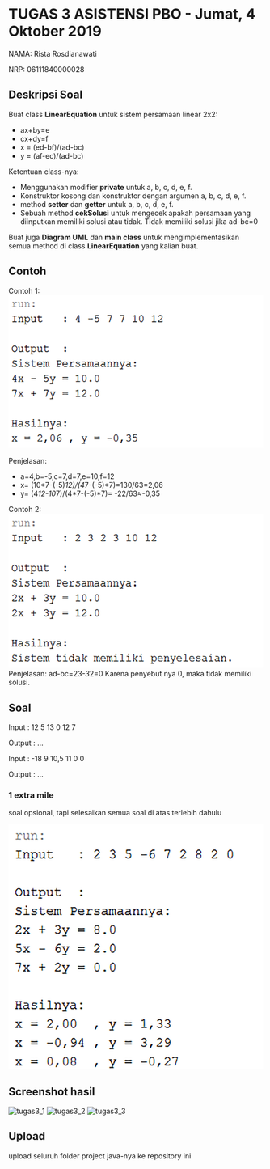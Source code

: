 # TUGAS 3 ASISTENSI PBO - Jumat, 4 Oktober 2019

NAMA: Rista Rosdianawati

NRP: 06111840000028

## Deskripsi Soal
Buat class **LinearEquation** untuk sistem persamaan linear 2x2:
* ax+by=e
* cx+dy=f
* x = (ed-bf)/(ad-bc)
* y = (af-ec)/(ad-bc)

Ketentuan class-nya:
* Menggunakan modifier **private** untuk a, b, c, d, e, f.
* Konstruktor kosong dan konstruktor dengan argumen a, b, c, d, e, f.
* method **setter** dan **getter** untuk a, b, c, d, e, f.
* Sebuah method **cekSolusi** untuk mengecek apakah persamaan yang diinputkan memiliki solusi atau tidak. Tidak memiliki solusi jika ad-bc=0

Buat juga **Diagram UML** dan **main class** untuk mengimplementasikan semua method di class **LinearEquation** yang kalian buat.

## Contoh
Contoh 1:
![](/img/1.png)

Penjelasan:
* a=4,b=-5,c=7,d=7,e=10,f=12
* x=  (10*7-(-5)*12)/(4*7-(-5)*7)=130/63=2,06
* y=  (4*12-10*7)/(4*7-(-5)*7)= -22/63≈-0,35

Contoh 2:
![](/img/2.png)
Penjelasan:
ad-bc=2*3-3*2=0
Karena penyebut nya 0, maka tidak memiliki solusi.

## Soal
Input 	: 12 5 13 0 12 7

Output	: ...


Input 	: -18 9 10,5 11 0 0

Output	: ...


### 1 extra mile
soal opsional, tapi selesaikan semua soal di atas terlebih dahulu

![](/img/3.png)

## Screenshot hasil
![tugas3_1](https://user-images.githubusercontent.com/56017428/66455954-69a62180-ea96-11e9-92e4-3f4bf08e2c88.PNG)
![tugas3_2](https://user-images.githubusercontent.com/56017428/66455956-6ad74e80-ea96-11e9-90e6-227a4a9b4440.PNG)
![tugas3_3](https://user-images.githubusercontent.com/56017428/66455960-6d39a880-ea96-11e9-818c-2ecbffde9067.PNG)

## Upload
upload seluruh folder project java-nya ke repository ini
